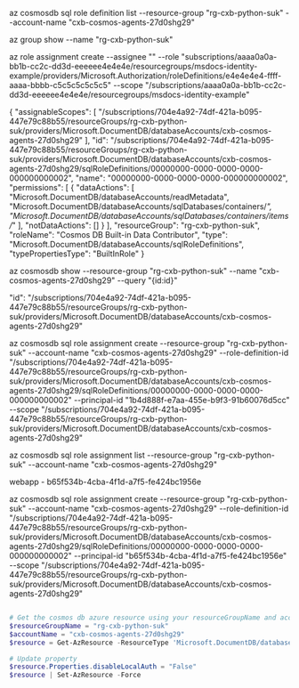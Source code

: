 az cosmosdb sql role definition list --resource-group "rg-cxb-python-suk" --account-name "cxb-cosmos-agents-27d0shg29"

az group show --name "rg-cxb-python-suk"



az role assignment create --assignee "<your-principal-identifier>" --role "subscriptions/aaaa0a0a-bb1b-cc2c-dd3d-eeeeee4e4e4e/resourcegroups/msdocs-identity-example/providers/Microsoft.Authorization/roleDefinitions/e4e4e4e4-ffff-aaaa-bbbb-c5c5c5c5c5c5" --scope "/subscriptions/aaaa0a0a-bb1b-cc2c-dd3d-eeeeee4e4e4e/resourcegroups/msdocs-identity-example"


{
    "assignableScopes": [
        "/subscriptions/704e4a92-74df-421a-b095-447e79c88b55/resourceGroups/rg-cxb-python-suk/providers/Microsoft.DocumentDB/databaseAccounts/cxb-cosmos-agents-27d0shg29"
    ],
    "id": "/subscriptions/704e4a92-74df-421a-b095-447e79c88b55/resourceGroups/rg-cxb-python-suk/providers/Microsoft.DocumentDB/databaseAccounts/cxb-cosmos-agents-27d0shg29/sqlRoleDefinitions/00000000-0000-0000-0000-000000000002",
    "name": "00000000-0000-0000-0000-000000000002",
    "permissions": [
        {
        "dataActions": [
            "Microsoft.DocumentDB/databaseAccounts/readMetadata",
            "Microsoft.DocumentDB/databaseAccounts/sqlDatabases/containers/*",
            "Microsoft.DocumentDB/databaseAccounts/sqlDatabases/containers/items/*"
        ],
        "notDataActions": []
        }
    ],
    "resourceGroup": "rg-cxb-python-suk",
    "roleName": "Cosmos DB Built-in Data Contributor",
    "type": "Microsoft.DocumentDB/databaseAccounts/sqlRoleDefinitions",
    "typePropertiesType": "BuiltInRole"
}


az cosmosdb show --resource-group "rg-cxb-python-suk" --name "cxb-cosmos-agents-27d0shg29" --query "{id:id}"

"id": "/subscriptions/704e4a92-74df-421a-b095-447e79c88b55/resourceGroups/rg-cxb-python-suk/providers/Microsoft.DocumentDB/databaseAccounts/cxb-cosmos-agents-27d0shg29"

az cosmosdb sql role assignment create --resource-group "rg-cxb-python-suk" --account-name "cxb-cosmos-agents-27d0shg29" --role-definition-id "/subscriptions/704e4a92-74df-421a-b095-447e79c88b55/resourceGroups/rg-cxb-python-suk/providers/Microsoft.DocumentDB/databaseAccounts/cxb-cosmos-agents-27d0shg29/sqlRoleDefinitions/00000000-0000-0000-0000-000000000002" --principal-id "1b4d888f-e7aa-455e-b9f3-91b60076d5cc" --scope "/subscriptions/704e4a92-74df-421a-b095-447e79c88b55/resourceGroups/rg-cxb-python-suk/providers/Microsoft.DocumentDB/databaseAccounts/cxb-cosmos-agents-27d0shg29"



az cosmosdb sql role assignment list --resource-group "rg-cxb-python-suk" --account-name "cxb-cosmos-agents-27d0shg29"


webapp - b65f534b-4cba-4f1d-a7f5-fe424bc1956e

az cosmosdb sql role assignment create --resource-group "rg-cxb-python-suk" --account-name "cxb-cosmos-agents-27d0shg29" --role-definition-id "/subscriptions/704e4a92-74df-421a-b095-447e79c88b55/resourceGroups/rg-cxb-python-suk/providers/Microsoft.DocumentDB/databaseAccounts/cxb-cosmos-agents-27d0shg29/sqlRoleDefinitions/00000000-0000-0000-0000-000000000002" --principal-id "b65f534b-4cba-4f1d-a7f5-fe424bc1956e" --scope "/subscriptions/704e4a92-74df-421a-b095-447e79c88b55/resourceGroups/rg-cxb-python-suk/providers/Microsoft.DocumentDB/databaseAccounts/cxb-cosmos-agents-27d0shg29"



```powershell

# Get the cosmos db azure resource using your resourceGroupName and accountName
$resourceGroupName = "rg-cxb-python-suk"
$accountName = "cxb-cosmos-agents-27d0shg29"
$resource = Get-AzResource -ResourceType 'Microsoft.DocumentDB/databaseAccounts' -ResourceGroupName $resourceGroupName -ResourceName $accountName

# Update property
$resource.Properties.disableLocalAuth = "False"
$resource | Set-AzResource -Force


```
